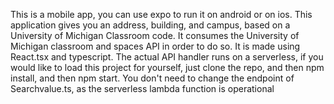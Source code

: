 This is a mobile app, you can use expo to run it on android or on ios. This application gives you an address, building, and campus, based on a University of Michigan Classroom code. It consumes the University of Michigan classroom and spaces API in order to do so. It is made using React.tsx and typescript. The actual API handler runs on a serverless, if you would like to load this project for yourself, just clone the repo, and then npm install, and then npm start. You don't need to change the endpoint of Searchvalue.ts, as the serverless lambda function is operational

